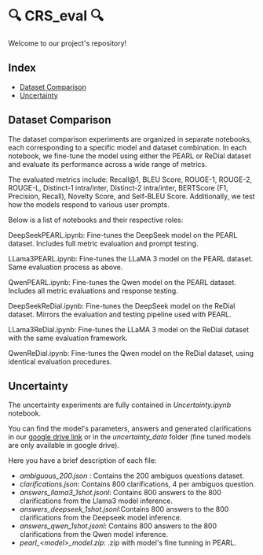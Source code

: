 # 🔍 CRS_eval 🔍

Welcome to our project's repository! 

## Index
- [Dataset Comparison](#dataset-comparison)
- [Uncertainty](#uncertainty)

## Dataset Comparison

The dataset comparison experiments are organized in separate notebooks, each corresponding to a specific model and dataset combination. In each notebook, we fine-tune the model using either the PEARL or ReDial dataset and evaluate its performance across a wide range of metrics.

The evaluated metrics include:
Recall@1, BLEU Score, ROUGE-1, ROUGE-2, ROUGE-L, Distinct-1 intra/inter, Distinct-2 intra/inter, BERTScore (F1, Precision, Recall), Novelty Score, and Self-BLEU Score.
Additionally, we test how the models respond to various user prompts.

Below is a list of notebooks and their respective roles:

DeepSeekPEARL.ipynb: Fine-tunes the DeepSeek model on the PEARL dataset. Includes full metric evaluation and prompt testing.

LLama3PEARL.ipynb: Fine-tunes the LLaMA 3 model on the PEARL dataset. Same evaluation process as above.

QwenPEARL.ipynb: Fine-tunes the Qwen model on the PEARL dataset. Includes all metric evaluations and response testing.

DeepSeekReDial.ipynb: Fine-tunes the DeepSeek model on the ReDial dataset. Mirrors the evaluation and testing pipeline used with PEARL.

LLama3ReDial.ipynb: Fine-tunes the LLaMA 3 model on the ReDial dataset with the same evaluation framework.

QwenReDial.ipynb: Fine-tunes the Qwen model on the ReDial dataset, using identical evaluation procedures.

## Uncertainty

The uncertainty experiments are fully contained in *Uncertainty.ipynb* notebook. 

You can find the model's parameters, answers and generated clarifications in our [google drive link](https://drive.google.com/drive/folders/16VGhkEmf3XPGDzkxXye09UbWyKpkzLna?usp=sharing) or in the *uncertainty_data* folder (fine tuned models are only available in google drive).

Here you have a brief description of each file:

- *ambiguous_200.json* : Contains the 200 ambiguos questions dataset.
- *clarifications.json*: Contains 800 clarifications, 4 per ambiguos question.
- *answers_llama3_1shot.jsonl*: Contains 800 answers to the 800 clarifications from the Llama3 model inference.
- *answers_deepseek_1shot.jsonl*:Contains 800 answers to the 800 clarifications from the Deepseek model inference.
- *answers_qwen_1shot.jsonl*: Contains 800 answers to the 800 clarifications from the Qwen model inference.
- *pearl_<model\>_model.zip*: .zip with model's fine tunning in PEARL.
